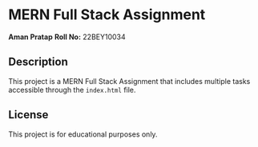 # MERN Full Stack Assignment

**Aman Pratap**
**Roll No:** 22BEY10034

## Description
This project is a MERN Full Stack Assignment that includes multiple tasks accessible through the `index.html` file.

## License
This project is for educational purposes only.

